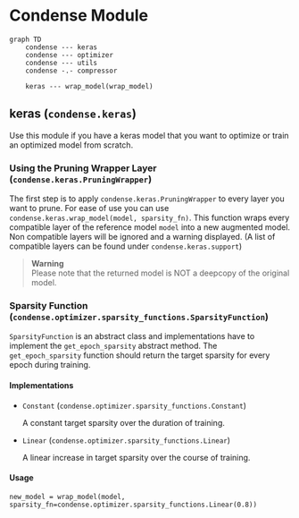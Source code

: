 # Condense Module

```mermaid
graph TD
    condense --- keras
    condense --- optimizer
    condense --- utils
    condense -.- compressor
    
    keras --- wrap_model(wrap_model)
```

## keras (`condense.keras`)
Use this module if you have a keras model that you want to optimize or train an optimized model from scratch.

### Using the Pruning Wrapper Layer (`condense.keras.PruningWrapper`)
The first step is to apply `condense.keras.PruningWrapper` to every layer you want to prune.
For ease of use you can use `condense.keras.wrap_model(model, sparsity_fn)`. 
This function wraps every compatible layer of the reference model `model` into a new augmented model.  
Non compatible layers will be ignored and a warning displayed. (A list of compatible layers can be found under `condense.keras.support`)

> **Warning**  
> Please note that the returned model is NOT a deepcopy of the original model.

### Sparsity Function (`condense.optimizer.sparsity_functions.SparsityFunction`)
`SparsityFunction` is an abstract class and implementations have to implement the `get_epoch_sparsity` abstract method.
The `get_epoch_sparsity` function should return the target sparsity for every epoch during training. 

#### Implementations
- `Constant` (`condense.optimizer.sparsity_functions.Constant`)  

  A constant target sparsity over the duration of training.

- `Linear` (`condense.optimizer.sparsity_functions.Linear`)  

  A linear increase in target sparsity over the course of training.

#### Usage
`new_model = wrap_model(model, sparsity_fn=condense.optimizer.sparsity_functions.Linear(0.8))` 







